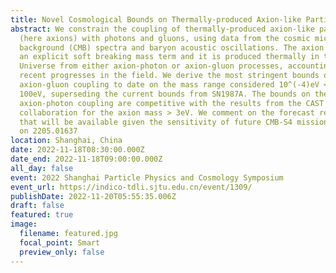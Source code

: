 ```yaml
---
title: Novel Cosmological Bounds on Thermally-produced Axion-like Particles
abstract: We constrain the coupling of thermally-produced axion-like particles
  (here axions) with photons and gluons, using data from the cosmic microwave
  background (CMB) spectra and baryon acoustic oscillations. The axion possesses
  an explicit soft breaking mass term and it is produced thermally in the early
  Universe from either axion-photon or axion-gluon processes, accounting for the
  recent progresses in the field. We derive the most stringent bounds on the
  axion-gluon coupling to date on the mass range considered 10^(-4)eV < m_a <
  100eV, superseding the current bounds from SN1987A. The bounds on the
  axion-photon coupling are competitive with the results from the CAST
  collaboration for the axion mass > 3eV. We comment on the forecast reaches
  that will be available given the sensitivity of future CMB-S4 missions. Based
  on 2205.01637
location: Shanghai, China
date: 2022-11-18T08:30:00.000Z
date_end: 2022-11-18T09:00:00.000Z
all_day: false
event: 2022 Shanghai Particle Physics and Cosmology Symposium
event_url: https://indico-tdli.sjtu.edu.cn/event/1309/
publishDate: 2022-11-20T05:55:35.006Z
draft: false
featured: true
image:
  filename: featured.jpg
  focal_point: Smart
  preview_only: false
---
```

